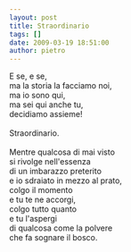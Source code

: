 ```yaml
---
layout: post
title: Straordinario
tags: []
date: 2009-03-19 18:51:00
author: pietro
---
```

E se, e se,<br/>ma la storia la facciamo noi,<br/>ma io sono qui,<br/>ma sei qui anche tu,<br/>decidiamo assieme!<br/><br/>Straordinario.<br/><br/>Mentre qualcosa di mai visto<br/>si rivolge nell'essenza<br/>di un imbarazzo preterito<br/>e io sdraiato in mezzo al prato,<br/>colgo il momento<br/>e tu te ne accorgi,<br/>colgo tutto quanto<br/>e tu l'aspergi<br/>di qualcosa come la polvere<br/>che fa sognare il bosco.
